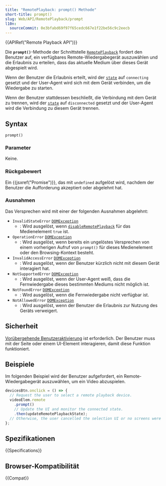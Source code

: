 ```yaml
---
title: "RemotePlayback: prompt() Methode"
short-title: prompt()
slug: Web/API/RemotePlayback/prompt
l10n:
  sourceCommit: 0e3bfabd69f97f65cedc667e1f22be56c9c2eecb
---
```


{{APIRef("Remote Playback API")}}

Die **`prompt()`**-Methode der Schnittstelle [`RemotePlayback`](/de/docs/Web/API/RemotePlayback) fordert den Benutzer auf, ein verfügbares Remote-Wiedergabegerät auszuwählen und die Erlaubnis zu erteilen, dass das aktuelle Medium über dieses Gerät abgespielt wird.

Wenn der Benutzer die Erlaubnis erteilt, wird der [`state`](/de/docs/Web/API/RemotePlayback/state) auf `connecting` gesetzt und der User-Agent wird sich mit dem Gerät verbinden, um die Wiedergabe zu starten.

Wenn der Benutzer stattdessen beschließt, die Verbindung mit dem Gerät zu trennen, wird der [`state`](/de/docs/Web/API/RemotePlayback/state) auf `disconnected` gesetzt und der User-Agent wird die Verbindung zu diesem Gerät trennen.

## Syntax

```js-nolint
prompt()
```

### Parameter

Keine.

### Rückgabewert

Ein {{jsxref("Promise")}}, das mit `undefined` aufgelöst wird, nachdem der Benutzer die Aufforderung akzeptiert oder abgelehnt hat.

### Ausnahmen

Das Versprechen wird mit einer der folgenden Ausnahmen abgelehnt:

- `InvalidStateError` [`DOMException`](/de/docs/Web/API/DOMException)
  - : Wird ausgelöst, wenn [`disableRemotePlayback`](/de/docs/Web/API/HTMLMediaElement/disableRemotePlayback) für das Medienelement `true` ist.
- `OperationError` [`DOMException`](/de/docs/Web/API/DOMException)
  - : Wird ausgelöst, wenn bereits ein ungelöstes Versprechen von einem vorherigen Aufruf von `prompt()` für dieses Medienelement oder den Browsing-Kontext besteht.
- `InvalidAccessError` [`DOMException`](/de/docs/Web/API/DOMException)
  - : Wird ausgelöst, wenn der Benutzer kürzlich nicht mit diesem Gerät interagiert hat.
- `NotSupportedError` [`DOMException`](/de/docs/Web/API/DOMException)
  - : Wird ausgelöst, wenn der User-Agent weiß, dass die Fernwiedergabe dieses bestimmten Mediums nicht möglich ist.
- `NotFoundError` [`DOMException`](/de/docs/Web/API/DOMException)
  - : Wird ausgelöst, wenn die Fernwiedergabe nicht verfügbar ist.
- `NotAllowedError` [`DOMException`](/de/docs/Web/API/DOMException)
  - : Wird ausgelöst, wenn der Benutzer die Erlaubnis zur Nutzung des Geräts verweigert.

## Sicherheit

[Vorübergehende Benutzeraktivierung](/de/docs/Web/Security/User_activation) ist erforderlich. Der Benutzer muss mit der Seite oder einem UI-Element interagieren, damit diese Funktion funktioniert.

## Beispiele

Im folgenden Beispiel wird der Benutzer aufgefordert, ein Remote-Wiedergabegerät auszuwählen, um ein Video abzuspielen.

```js
devicesBtn.onclick = () => {
  // Request the user to select a remote playback device.
  videoElem.remote
    .prompt()
    // Update the UI and monitor the connected state.
    .then(updateRemotePlaybackState);
  // Otherwise, the user cancelled the selection UI or no screens were found.
};
```

## Spezifikationen

{{Specifications}}

## Browser-Kompatibilität

{{Compat}}
